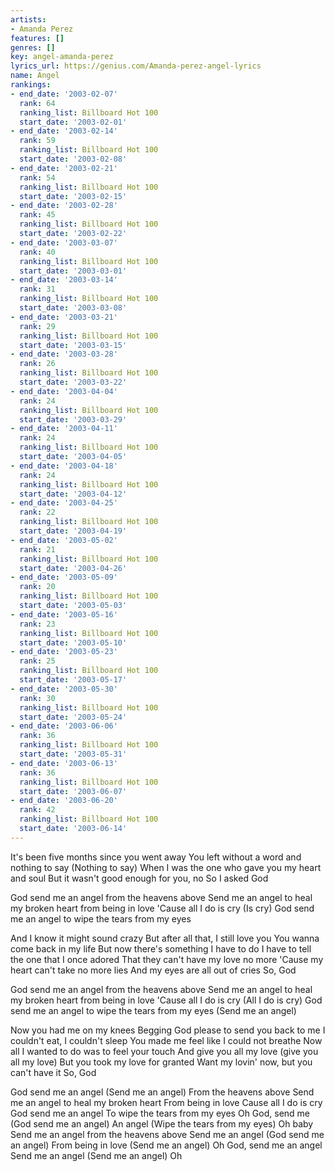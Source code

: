 ```yaml
---
artists:
- Amanda Perez
features: []
genres: []
key: angel-amanda-perez
lyrics_url: https://genius.com/Amanda-perez-angel-lyrics
name: Angel
rankings:
- end_date: '2003-02-07'
  rank: 64
  ranking_list: Billboard Hot 100
  start_date: '2003-02-01'
- end_date: '2003-02-14'
  rank: 59
  ranking_list: Billboard Hot 100
  start_date: '2003-02-08'
- end_date: '2003-02-21'
  rank: 54
  ranking_list: Billboard Hot 100
  start_date: '2003-02-15'
- end_date: '2003-02-28'
  rank: 45
  ranking_list: Billboard Hot 100
  start_date: '2003-02-22'
- end_date: '2003-03-07'
  rank: 40
  ranking_list: Billboard Hot 100
  start_date: '2003-03-01'
- end_date: '2003-03-14'
  rank: 31
  ranking_list: Billboard Hot 100
  start_date: '2003-03-08'
- end_date: '2003-03-21'
  rank: 29
  ranking_list: Billboard Hot 100
  start_date: '2003-03-15'
- end_date: '2003-03-28'
  rank: 26
  ranking_list: Billboard Hot 100
  start_date: '2003-03-22'
- end_date: '2003-04-04'
  rank: 24
  ranking_list: Billboard Hot 100
  start_date: '2003-03-29'
- end_date: '2003-04-11'
  rank: 24
  ranking_list: Billboard Hot 100
  start_date: '2003-04-05'
- end_date: '2003-04-18'
  rank: 24
  ranking_list: Billboard Hot 100
  start_date: '2003-04-12'
- end_date: '2003-04-25'
  rank: 22
  ranking_list: Billboard Hot 100
  start_date: '2003-04-19'
- end_date: '2003-05-02'
  rank: 21
  ranking_list: Billboard Hot 100
  start_date: '2003-04-26'
- end_date: '2003-05-09'
  rank: 20
  ranking_list: Billboard Hot 100
  start_date: '2003-05-03'
- end_date: '2003-05-16'
  rank: 23
  ranking_list: Billboard Hot 100
  start_date: '2003-05-10'
- end_date: '2003-05-23'
  rank: 25
  ranking_list: Billboard Hot 100
  start_date: '2003-05-17'
- end_date: '2003-05-30'
  rank: 30
  ranking_list: Billboard Hot 100
  start_date: '2003-05-24'
- end_date: '2003-06-06'
  rank: 36
  ranking_list: Billboard Hot 100
  start_date: '2003-05-31'
- end_date: '2003-06-13'
  rank: 36
  ranking_list: Billboard Hot 100
  start_date: '2003-06-07'
- end_date: '2003-06-20'
  rank: 42
  ranking_list: Billboard Hot 100
  start_date: '2003-06-14'
---
```

It's been five months since you went away
You left without a word and nothing to say (Nothing to say)
When I was the one who gave you my heart and soul
But it wasn't good enough for you, no
So I asked God


God send me an angel from the heavens above
Send me an angel to heal my broken heart from being in love
'Cause all I do is cry (Is cry)
God send me an angel to wipe the tears from my eyes


And I know it might sound crazy
But after all that, I still love you
You wanna come back in my life
But now there's something I have to do
I have to tell the one that I once adored
That they can't have my love no more
'Cause my heart can't take no more lies
And my eyes are all out of cries
So, God


God send me an angel from the heavens above
Send me an angel to heal my broken heart from being in love
'Cause all I do is cry (All I do is cry)
God send me an angel to wipe the tears from my eyes
(Send me an angel)


Now you had me on my knees
Begging God please to send you back to me
I couldn't eat, I couldn't sleep
You made me feel like I could not breathe
Now all I wanted to do was to feel your touch
And give you all my love (give you all my love)
But you took my love for granted
Want my lovin' now, but you can't have it
So, God


God send me an angel (Send me an angel)
From the heavens above
Send me an angel to heal my broken heart
From being in love
Cause all I do is cry
God send me an angel
To wipe the tears from my eyes
Oh God, send me (God send me an angel)
An angel (Wipe the tears from my eyes)
Oh baby
Send me an angel from the heavens above
Send me an angel (God send me an angel)
From being in love (Send me an angel)
Oh God, send me an angel
Send me an angel (Send me an angel)
Oh
